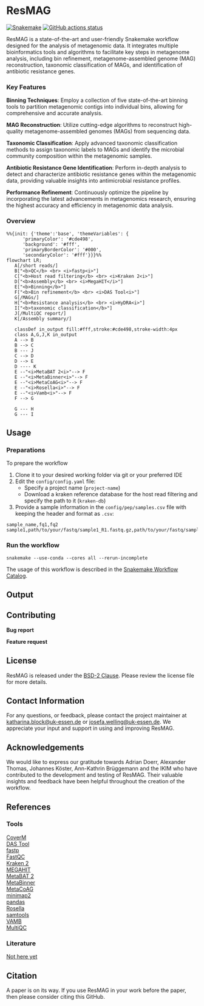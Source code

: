 # ResMAG

[![Snakemake](https://img.shields.io/badge/snakemake-≥6.3.0-brightgreen.svg)](https://snakemake.github.io)
[![GitHub actions status](https://github.com/<owner>/<repo>/workflows/Tests/badge.svg?branch=main)](https://github.com/<owner>/<repo>/actions?query=branch%3Amain+workflow%3ATests)


ResMAG is a state-of-the-art and user-friendly Snakemake workflow designed for the analysis of metagenomic data. It integrates multiple bioinformatics tools and algorithms to facilitate key steps in metagenome analysis, including bin refinement, metagenome-assembled genome (MAG) reconstruction, taxonomic classification of MAGs, and identification of antibiotic resistance genes.<br />

### Key Features

**Binning Techniques**: Employ a collection of five state-of-the-art binning tools to partition metagenomic contigs into individual bins, allowing for comprehensive and accurate analysis.<br />

**MAG Reconstruction**: Utilize cutting-edge algorithms to reconstruct high-quality metagenome-assembled genomes (MAGs) from sequencing data.<br />

**Taxonomic Classification**: Apply advanced taxonomic classification methods to assign taxonomic labels to MAGs and identify the microbial community composition within the metagenomic samples.<br />

**Antibiotic Resistance Gene Identification**: Perform in-depth analysis to detect and characterize antibiotic resistance genes within the metagenomic data, providing valuable insights into antimicrobial resistance profiles.<br />

**Performance Refinement**: Continuously optimize the pipeline by incorporating the latest advancements in metagenomics research, ensuring the highest accuracy and efficiency in metagenomic data analysis.<br />

### Overview
```mermaid
%%{init: {'theme':'base', 'themeVariables': {
      'primaryColor': '#cde498',
      'background': '#fff',
      'primaryBorderColor': '#000',
      'secondaryColor': '#fff'}}}%%
flowchart LR;
   A[/short reads/]
   B["<b>QC</b> <br> <i>fastp<i>"]
   C["<b>Host read filtering</b> <br> <i>Kraken 2<i>"]
   D["<b>Assembly</b> <br> <i>MegaHIT</i>"]
   E["<b>Binning</b>"]
   F["<b>Bin refinement</b> <br> <i>DAS Tool<i>"]
   G[/MAGs/]
   H["<b>Resistance analysis</b> <br> <i>HyDRA<i>"]
   I["<b>taxonomic classification</b>"]
   J[/MultiQC report/]
   K[/Assembly summary/]

   classDef in_output fill:#fff,stroke:#cde498,stroke-width:4px
   class A,G,J,K in_output
   A --> B
   B --> C
   B --- J
   C --> D
   D --> E
   D ---- K
   E --"<i>MetaBAT 2<i>"--> F
   E --"<i>MetaBinner<i>"--> F
   E --"<i>MetaCoAG<i>"--> F
   E --"<i>Rosella<i>"--> F
   E --"<i>Vamb<i>"--> F
   F --> G

   G --- H
   G --- I

```


## Usage
### Preparations
To prepare the workflow
1. Clone it to your desired working folder via git or your preferred IDE
2. Edit the `config/config.yaml` file:
   - Specify a project name (`project-name`)
   - Download a kraken reference database for the host read filtering and specify the path to it (`kraken-db`)
3. Provide a sample information in the `config/pep/samples.csv` file with keeping the header and format as `.csv`:

```
sample_name,fq1,fq2
sample1,path/to/your/fastq/sample1_R1.fastq.gz,path/to/your/fastq/sample1_R2.fastq.gz
```
### Run the workflow
```snakemake --use-conda --cores all --rerun-incomplete```

The usage of this workflow is described in the [Snakemake Workflow Catalog](https://snakemake.github.io/snakemake-workflow-catalog/?usage=<owner>%2F<repo>).

## Output


## Contributing

**Bug report**


**Feature request**

## License

ResMAG is released under the [BSD-2 Clause](https://www.open-xchange.com/hubfs/2_Clause_BSD_License.pdf?hsLang=en). Please review the license file for more details.

## Contact Information

For any questions, or feedback, please contact the project maintainer at katharina.block@uk-essen.de or josefa.welling@uk-essen.de. We appreciate your input and support in using and improving ResMAG.

## Acknowledgements

We would like to express our gratitude towards Adrian Doerr, Alexander Thomas, Johannes Köster, Ann-Kathrin Brüggemann and the IKIM who have contributed to the development and testing of ResMAG. Their valuable insights and feedback have been helpful throughout the creation of the workflow.

## References

### Tools

[CoverM](https://github.com/wwood/CoverM)<br />
[DAS Tool](https://doi.org/10.1038/s41564-018-0171-1)<br />
[fastp](https://doi.org/10.1093/bioinformatics/bty560)<br />
[FastQC](https://github.com/s-andrews/FastQC)<br />
[Kraken 2](https://doi.org/10.1186/s13059-019-1891-0)<br />
[MEGAHIT](https://doi.org/10.1093/bioinformatics/btv033)<br />
[MetaBAT 2](https://doi.org/10.7717%2Fpeerj.7359)<br />
[MetaBinner](https://doi.org/10.1186/s13059-022-02832-6)<br />
[MetaCoAG](https://doi.org/10.1101/2021.09.10.459728)<br />
[minimap2](https://doi.org/10.1093/bioinformatics/bty191)<br />
[pandas](https://doi.org/10.5281/zenodo.3509134)<br />
[Rosella](https://github.com/rhysnewell/rosella)<br />
[samtools](https://doi.org/10.1093/gigascience/giab008)<br />
[VAMB](https://doi.org/10.1038/s41587-020-00777-4)<br />
[MultiQC](https://doi.org/10.1093%2Fbioinformatics%2Fbtw354)<br />

### Literature
[Not here yet](https://www.lipsum.com/feed/html)

## Citation

A paper is on its way. If you use ResMAG in your work before the paper, then please consider citing this GitHub.

